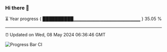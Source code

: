 ### Hi there 👋

⏳ Year progress { ██████████▁▁▁▁▁▁▁▁▁▁▁▁▁▁▁▁▁▁▁▁ } 35.05 %

---

⏰ Updated on Wed, 08 May 2024 06:36:46 GMT

![Progress Bar CI](https://github.com/IshwaranRudhara/GIT-ACTION/workflows/Progress%20Bar%20CI/badge.svg)
